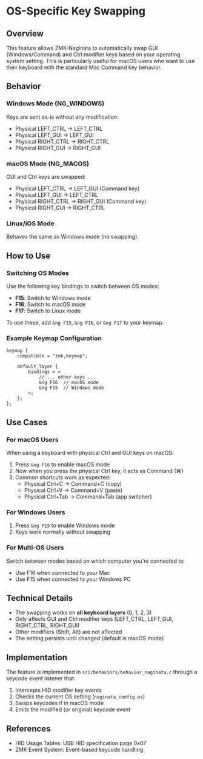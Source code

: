 # OS-Specific Key Swapping

## Overview

This feature allows ZMK-Naginata to automatically swap GUI (Windows/Command) and Ctrl modifier keys based on your operating system setting. This is particularly useful for macOS users who want to use their keyboard with the standard Mac Command key behavior.

## Behavior

### Windows Mode (NG_WINDOWS)
Keys are sent as-is without any modification:
- Physical LEFT_CTRL → LEFT_CTRL
- Physical LEFT_GUI → LEFT_GUI
- Physical RIGHT_CTRL → RIGHT_CTRL
- Physical RIGHT_GUI → RIGHT_GUI

### macOS Mode (NG_MACOS)
GUI and Ctrl keys are swapped:
- Physical LEFT_CTRL → LEFT_GUI (Command key)
- Physical LEFT_GUI → LEFT_CTRL
- Physical RIGHT_CTRL → RIGHT_GUI (Command key)
- Physical RIGHT_GUI → RIGHT_CTRL

### Linux/iOS Mode
Behaves the same as Windows mode (no swapping).

## How to Use

### Switching OS Modes

Use the following key bindings to switch between OS modes:

- **F15**: Switch to Windows mode
- **F16**: Switch to macOS mode
- **F17**: Switch to Linux mode

To use these, add `&ng F15`, `&ng F16`, or `&ng F17` to your keymap.

### Example Keymap Configuration

```
keymap {
    compatible = "zmk,keymap";
    
    default_layer {
        bindings = <
            // ... other keys ...
            &ng F16  // macOS mode
            &ng F15  // Windows mode
        >;
    };
};
```

## Use Cases

### For macOS Users

When using a keyboard with physical Ctrl and GUI keys on macOS:
1. Press `&ng F16` to enable macOS mode
2. Now when you press the physical Ctrl key, it acts as Command (⌘)
3. Common shortcuts work as expected:
   - Physical Ctrl+C → Command+C (copy)
   - Physical Ctrl+V → Command+V (paste)
   - Physical Ctrl+Tab → Command+Tab (app switcher)

### For Windows Users

1. Press `&ng F15` to enable Windows mode
2. Keys work normally without swapping

### For Multi-OS Users

Switch between modes based on which computer you're connected to:
- Use F16 when connected to your Mac
- Use F15 when connected to your Windows PC

## Technical Details

- The swapping works on **all keyboard layers** (0, 1, 2, 3)
- Only affects GUI and Ctrl modifier keys (LEFT_CTRL, LEFT_GUI, RIGHT_CTRL, RIGHT_GUI)
- Other modifiers (Shift, Alt) are not affected
- The setting persists until changed (default is macOS mode)

## Implementation

The feature is implemented in `src/behaviors/behavior_naginata.c` through a keycode event listener that:
1. Intercepts HID modifier key events
2. Checks the current OS setting (`naginata_config.os`)
3. Swaps keycodes if in macOS mode
4. Emits the modified (or original) keycode event

## References

- HID Usage Tables: USB HID specification page 0x07
- ZMK Event System: Event-based keycode handling
